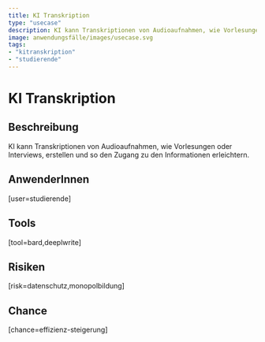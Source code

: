 ```yaml
---
title: KI Transkription
type: "usecase"
description: KI kann Transkriptionen von Audioaufnahmen, wie Vorlesungen oder Interviews, erstellen und so den Zugang zu den Informationen erleichtern.
image: anwendungsfälle/images/usecase.svg
tags:
- "kitranskription"
- "studierende"
---
```


# KI Transkription

## Beschreibung

KI kann Transkriptionen von Audioaufnahmen, wie Vorlesungen oder Interviews, erstellen und so den Zugang zu den Informationen erleichtern.

## AnwenderInnen

[user=studierende]


## Tools

[tool=bard,deeplwrite]


## Risiken

[risk=datenschutz,monopolbildung]


## Chance

[chance=effizienz-steigerung]
